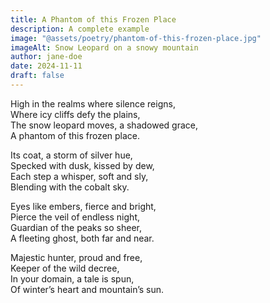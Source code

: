 ```yaml
---
title: A Phantom of this Frozen Place
description: A complete example
image: "@assets/poetry/phantom-of-this-frozen-place.jpg"
imageAlt: Snow Leopard on a snowy mountain
author: jane-doe
date: 2024-11-11
draft: false
---
```


High in the realms where silence reigns,  
Where icy cliffs defy the plains,  
The snow leopard moves, a shadowed grace,  
A phantom of this frozen place.

Its coat, a storm of silver hue,  
Specked with dusk, kissed by dew,  
Each step a whisper, soft and sly,  
Blending with the cobalt sky.

Eyes like embers, fierce and bright,  
Pierce the veil of endless night,  
Guardian of the peaks so sheer,  
A fleeting ghost, both far and near.

Majestic hunter, proud and free,  
Keeper of the wild decree,  
In your domain, a tale is spun,  
Of winter’s heart and mountain’s sun.
